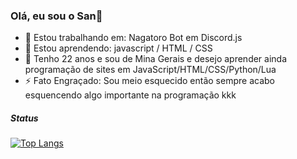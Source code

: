 ### Olá, eu sou o San👋

- 🔭 Estou trabalhando em: Nagatoro Bot em Discord.js
- 🌱 Estou aprendendo: javascript / HTML / CSS
- 💬 Tenho 22 anos e sou de Mina Gerais e desejo aprender ainda programação de sites em JavaScript/HTML/CSS/Python/Lua
- ⚡ Fato Engraçado: Sou meio esquecido então sempre acabo esquencendo algo importante na programação kkk

##### Status
[![Top Langs](https://github-readme-stats.vercel.app/api/top-langs/?username=ySanzinho&layout=compact)](https://github.com/anuraghazra/github-readme-stats)
